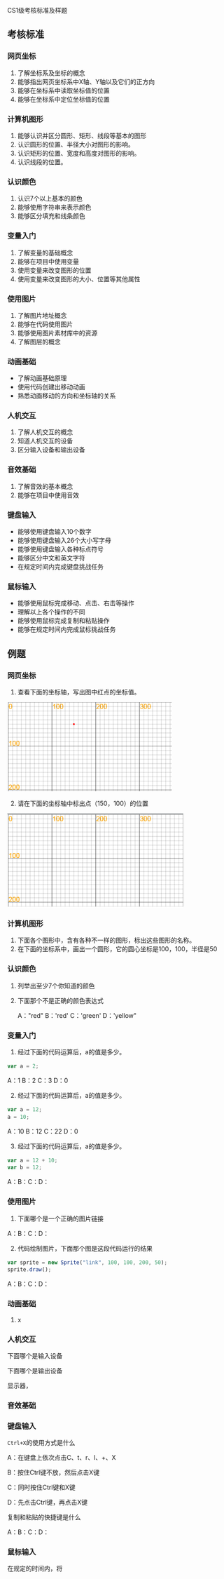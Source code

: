 CS1级考核标准及样题

## 考核标准

### 网页坐标

1. 了解坐标系及坐标的概念
2. 能够指出网页坐标系中X轴、Y轴以及它们的正方向
3. 能够在坐标系中读取坐标值的位置
4. 能够在坐标系中定位坐标值的位置

### 计算机图形

1. 能够认识并区分圆形、矩形、线段等基本的图形
2. 认识圆形的位置、半径大小对图形的影响。
3. 认识矩形的位置、宽度和高度对图形的影响。
4. 认识线段的位置。

### 认识颜色

1. 认识7个以上基本的颜色
2. 能够使用字符串来表示颜色
3. 能够区分填充和线条颜色

### 变量入门

1. 了解变量的基础概念
2. 能够在项目中使用变量
3. 使用变量来改变图形的位置
4. 使用变量来改变图形的大小、位置等其他属性

### 使用图片

1. 了解图片地址概念
2. 能够在代码使用图片
3. 能够使用图片素材库中的资源
4. 了解图层的概念

### 动画基础

* 了解动画基础原理
* 使用代码创建出移动动画
* 熟悉动画移动的方向和坐标轴的关系

### 人机交互

1. 了解人机交互的概念
2. 知道人机交互的设备
3. 区分输入设备和输出设备

### 音效基础

1. 了解音效的基本概念
2. 能够在项目中使用音效

### 键盘输入

* 能够使用键盘输入10个数字
* 能够使用键盘输入26个大小写字母
* 能够使用键盘输入各种标点符号
* 能够区分中文和英文字符
* 在规定时间内完成键盘挑战任务

### 鼠标输入

* 能够使用鼠标完成移动、点击、右击等操作
* 理解以上各个操作的不同
* 能够使用鼠标完成复制和粘贴操作
* 能够在规定时间内完成鼠标挑战任务



## 例题

### 网页坐标

1. 查看下面的坐标轴，写出图中红点的坐标值。

![test1_point1](.\images\test1_point1.png)



2. 请在下面的坐标轴中标出点（150，100）的位置

![test1_point2](.\images\test1_point2.png)

### 计算机图形

1. 下面各个图形中，含有各种不一样的图形，标出这些图形的名称。
2. 在下面的坐标系中，画出一个圆形，它的圆心坐标是100，100，半径是50





### 认识颜色

1. 列举出至少7个你知道的颜色

2. 下面那个不是正确的颜色表达式

   A："red" 	B：'red'  	C：'green'  	D：'yellow"

### 变量入门

1. 经过下面的代码运算后，a的值是多少。

```javascript
var a = 2;
```

A：1	B：2	C：3	D：0



2. 经过下面的代码运算后，a的值是多少。

```javascript
var a = 12;
a = 10;
```

A：10 	B：12	C：22	D：0



3. 经过下面的代码运算后，a的值是多少。

```javascript
var a = 12 + 10;
var b = 12;
```

A：B：C：D：

### 使用图片

1. 下面哪个是一个正确的图片链接

A：B：C：D：



2. 代码绘制图片，下面那个图是这段代码运行的结果

```javascript
var sprite = new Sprite("link", 100, 100, 200, 50);
sprite.draw();
```

A：B：C：D：



### 动画基础

1. x

### 人机交互

下面哪个是输入设备

下面哪个是输出设备

显示器，

### 音效基础



### 键盘输入

`Ctrl+X`的使用方式是什么

A：在键盘上依次点击C、t、r、l、+、X

B：按住Ctrl键不放，然后点击X键

C：同时按住Ctrl键和X键

D：先点击Ctrl键，再点击X键



复制和粘贴的快捷键是什么

A：B：C：D：

### 鼠标输入

在规定的时间内，将

